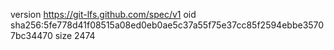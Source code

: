 version https://git-lfs.github.com/spec/v1
oid sha256:5fe778d41f08515a08ed0eb0ae5c37a55f75e37cc85f2594ebbe35707bc34470
size 2474
